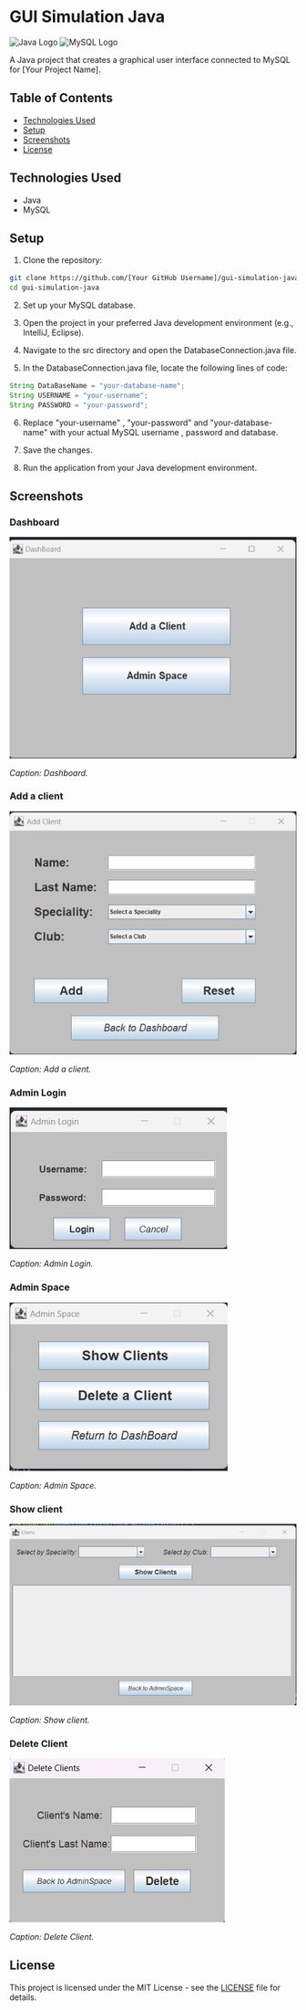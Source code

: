 # GUI Simulation Java

![Java Logo](https://img.shields.io/badge/Language-Java-orange?style=flat-square)
![MySQL Logo](https://img.shields.io/badge/Database-MySQL-blue?style=flat-square)

A Java project that creates a graphical user interface connected to MySQL for [Your Project Name].

## Table of Contents

- [Technologies Used](#technologies-used)
- [Setup](#setup)
- [Screenshots](#screenshots)
- [License](#license)


## Technologies Used

- Java
- MySQL

## Setup

1. Clone the repository:

```bash
git clone https://github.com/[Your GitHub Username]/gui-simulation-java.git
cd gui-simulation-java
```
2. Set up your MySQL database.

3. Open the project in your preferred Java development environment (e.g., IntelliJ, Eclipse).

4. Navigate to the src directory and open the DatabaseConnection.java file.

5. In the DatabaseConnection.java file, locate the following lines of code:
```java
String DataBaseName = "your-database-name";
String USERNAME = "your-username";
String PASSWORD = "your-password";
```
6. Replace "your-username" , "your-password" and "your-database-name" with your actual MySQL username , password and database.

7. Save the changes.

8. Run the application from your Java development environment.

## Screenshots

### Dashboard

![Dashboard](/screenshots/Dashboard.png)

*Caption: Dashboard.*

### Add a client

![Add a client](/screenshots/Add-a-client.png)

*Caption: Add a client.*

### Admin Login

![Admin Login](/screenshots/Admin-Login.png)

*Caption: Admin Login.*

### Admin Space

![Admin Space](/screenshots/Admin-Space.png)

*Caption: Admin Space.*

### Show client

![Add a client](/screenshots/Show-Client.png)

*Caption: Show client.*

### Delete Client

![Delete Client](/screenshots/Delete-Client.png)

*Caption: Delete Client.*



## License

This project is licensed under the MIT License - see the [LICENSE](LICENSE) file for details.


